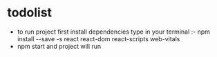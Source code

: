 # todolist

- to run project first install dependencies type in your terminal :- npm install --save -s react react-dom react-scripts web-vitals
- npm start and project will run
